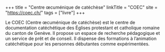 +++
title = "Centre œcuménique de catéchèse"
linkTitle = "COEC"
site = "https://coec.ch/"
tags = ["livre"]
+++

Le COEC (Centre œcuménique de catéchèse) est le centre de documentation catéchétique des Églises protestant et catholique romaine du canton de Genève. Il propose un espace de recherche pédagogique et un service de prêt et de conseil. Il dispense des formations à l’animation catéchétique pour les personnes débutantes comme expérimentées.
